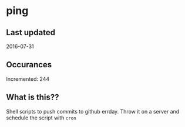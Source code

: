 # ping

## Last updated
2016-07-31

## Occurances
Incremented: 244

## What is this?? 
Shell scripts to push commits to github errday. Throw it on a server and schedule the script with `cron`
